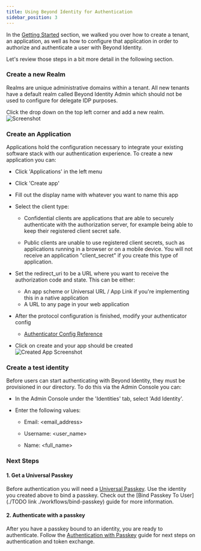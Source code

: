 ```yaml
---
title: Using Beyond Identity for Authentication
sidebar_position: 3
---
```


In the [Getting Started](/docs/v1/getting-started) section, we walked you over how to create a tenant, an application, as well as how to configure that application in order to authorize and authenticate a user with Beyond Identity.

Let's review those steps in a bit more detail in the following section.

### Create a new Realm

Realms are unique administrative domains within a tenant. All new tenants have a default realm called Beyond Identity Admin which should not be used to configure for delegate IDP purposes.

Click the drop down on the top left corner and add a new realm.
![Screenshot](./screenshots/NewRealm.jpg)

### Create an Application

Applications hold the configuration necessary to integrate your existing software stack with our authentication experience.
To create a new application you can:

- Click 'Applications' in the left menu
- Click 'Create app'
- Fill out the display name with whatever you want to name this app
- Select the client type:

  - Confidential clients are applications that are able to securely authenticate with the authorization server, for example being able to keep their registered client secret safe.

  - Public clients are unable to use registered client secrets, such as applications running in a browser or on a mobile device. You will not receive an application "client_secret" if you create this type of application.

- Set the redirect_uri to be a URL where you want to receive the authorization code and state. This can be either:

  - An app scheme or Universal URL / App Link if you're implementing this in a native application
  - A URL to any page in your web application

- After the protocol configuration is finished, modify your authenticator config

  - [Authenticator Config Reference](/docs/v1/platform-overview/authenticator-config)

- Click on create and your app should be created
  ![Created App Screenshot](./screenshots/AppCreated.jpg)

### Create a test identity

Before users can start authenticating with Beyond Identity, they must be provisioned in our directory.
To do this via the Admin Console you can:

- In the Admin Console under the 'Identities' tab, select 'Add Identity'.

- Enter the following values:

  - Email: <email_address>

  - Username: <user_name>

  - Name: <full_name>

### Next Steps

#### 1. Get a Universal Passkey

Before authentication you will need a [Universal Passkey](./platform-overview/passkeys-and-devices/what-are-passkeys.md). Use the identity you created above to bind a passkey. Check out the [Bind Passkey To User](./TODO link ./workflows/bind-passkey) guide for more information.

#### 2. Authenticate with a passkey

After you have a passkey bound to an identity, you are ready to authenticate. Follow the [Authentication with Passkey](./workflows/authentication.md) guide for next steps on authentication and token exchange.
